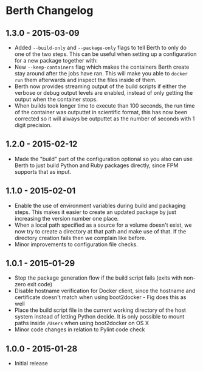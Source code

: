 # Berth Changelog

## 1.3.0 - 2015-03-09
* Added `--build-only` and `--package-only` flags to tell Berth to only do one of the two steps. This can be useful when setting up a configuration for a new package together with:
* New `--keep-containers` flag which makes the containers Berth create stay around after the jobs have ran. This will make you able to `docker run` them afterwards and inspect the files inside of them.
* Berth now provides streaming output of the build scripts if either the verbose or debug output levels are enabled, instead of only getting the output when the container stops.
* When builds took longer time to execute than 100 seconds, the run time of the container was outputtet in scientific format, this has now been corrected so it will always be outputtet as the number of seconds with 1 digit precision.

## 1.2.0 - 2015-02-12
* Made the "build" part of the configuration optional so you also can use Berth to just build Python and Ruby packages directly, since FPM supports that as input.

## 1.1.0 - 2015-02-01
* Enable the use of environment variables during build and packaging steps. This makes it easier to create an updated package by just increasing the version number one place.
* When a local path specified as a source for a volume doesn't exist, we now try to create a directory at that path and make use of that. If the directory creation fails then we complain like before.
* Minor improvements to configuration file checks.

## 1.0.1 - 2015-01-29
* Stop the package generation flow if the build script fails (exits with non-zero exit code)
* Disable hostname verification for Docker client, since the hostname and certificate doesn't match when using boot2docker - Fig does this as well
* Place the build script file in the current working directory of the host system instead of letting Python decide. It is only possible to mount paths inside `/Users` when using boot2docker on OS X
* Minor code changes in relation to Pylint code check

## 1.0.0 - 2015-01-28
* Initial release
